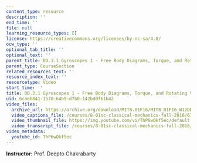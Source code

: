```yaml
---
content_type: resource
description: ''
end_time: ''
file: null
learning_resource_types: []
license: https://creativecommons.org/licenses/by-nc-sa/4.0/
ocw_type: ''
optional_tab_title: ''
optional_text: ''
parent_title: DD.3.1 Gyroscopes 1 - Free Body Diagrams, Torque, and Rotating Vectors
parent_type: CourseSection
related_resources_text: ''
resource_index_text: ''
resourcetype: Video
start_time: ''
title: DD.3.1 Gyroscopes 1 - Free Body Diagrams, Torque, and Rotating Vectors
uid: 6caeb841-1578-64b9-d7b0-142bd0f61b42
video_files:
  archive_url: https://archive.org/download/MIT8.01F16/MIT8_01F16_W12DD01_360p.mp4
  video_captions_file: /courses/8-01sc-classical-mechanics-fall-2016/673151edcc585c7085d0c9108ee6f954_ThP6wQkf5ec.vtt
  video_thumbnail_file: https://img.youtube.com/vi/ThP6wQkf5ec/default.jpg
  video_transcript_file: /courses/8-01sc-classical-mechanics-fall-2016/f2beed8ce023c28f102b9df362af5c04_ThP6wQkf5ec.pdf
video_metadata:
  youtube_id: ThP6wQkf5ec
---
```


**Instructor:** Prof. Deepto Chakrabarty


